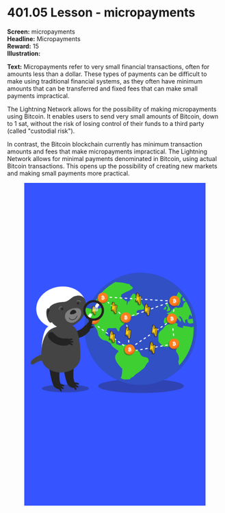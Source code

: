 # 401.05 Lesson - micropayments

**Screen:** micropayments\
**Headline:** Micropayments\
**Reward:** 15\
**Illustration:**

**Text:** Micropayments refer to very small financial transactions, often for amounts less than a dollar. These types of payments can be difficult to make using traditional financial systems, as they often have minimum amounts that can be transferred and fixed fees that can make small payments impractical.

The Lightning Network allows for the possibility of making micropayments using Bitcoin. It enables users to send very small amounts of Bitcoin, down to 1 sat, without the risk of losing control of their funds to a third party (called "custodial risk").&#x20;

In contrast, the Bitcoin blockchain currently has minimum transaction amounts and fees that make micropayments impractical. The Lightning Network allows for minimal payments denominated in Bitcoin, using actual Bitcoin transactions. This opens up the possibility of creating new markets and making small payments more practical.

<figure><img src="../.gitbook/assets/401-05.png" alt=""><figcaption></figcaption></figure>

